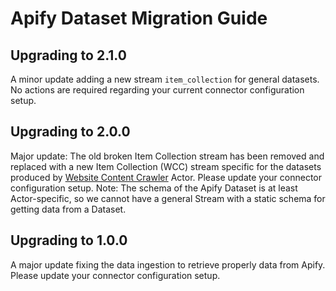 # Apify Dataset Migration Guide

## Upgrading to 2.1.0

A minor update adding a new stream `item_collection` for general datasets. No actions are required regarding your current connector configuration setup.

## Upgrading to 2.0.0

Major update: The old broken Item Collection stream has been removed and replaced with a new Item Collection (WCC) stream specific for the datasets produced by [Website Content Crawler](https://apify.com/apify/website-content-crawler) Actor. Please update your connector configuration setup. Note: The schema of the Apify Dataset is at least Actor-specific, so we cannot have a general Stream with a static schema for getting data from a Dataset.

## Upgrading to 1.0.0

A major update fixing the data ingestion to retrieve properly data from Apify.
Please update your connector configuration setup.
